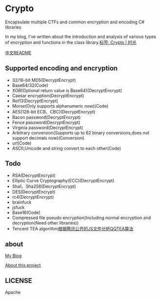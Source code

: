 # Crypto
Encapsulate multiple CTFs and common encryption and encoding C# libraries

In my blog, I've written about the introduction and analysis of various types of encryption and functions in the class library.[标签: Crypto | 时光](https://willv.cn/tags/Crypto/)

[中文README](https://github.com/WWILLV/Crypto/blob/master/README.md)

## Supported encoding and encryption
- 32/16-bit MD5(DecryptEncrypt)
- Base64/32(Code)
- XOR(Optional return value is Base64)(DecryptEncrypt)
- Caesar encryption(DecryptEncrypt)
- Rot13(DecryptEncrypt)
- Morse(Only supports alphanumeric now)(Code)
- AES(128-bit ECB、CBC)(DecryptEncrypt)
- Bacon password(DecryptEncrypt)
- Fence password(DecryptEncrypt)
- Virginia password(DecryptEncrypt)
- Arbitrary conversion(Supports up to 62 binary conversions,does not support decimals now)(Conversion)
- url(Code)
- ASCII,Unicode and string convert to each other(Code)

## Todo
- RSA(DecryptEncrypt)
- Elliptic Curve Cryptography(ECC)(DecryptEncrypt)
- Sha1、Sha256(DecryptEncrypt)
- DES(DecryptEncrypt)
- rc4(DecryptEncrypt)
- brainfuck
- jsfuck
- Base16(Code)
- Compressed file pseudo encryption(Including normal encryption and decryption(Need other libraries))
- Tencent TEA algorithm[根据腾讯公开的JS文件分析QQTEA算法](http://blog.csdn.net/gsls200808/article/details/70837455)

## about
[My Blog](https://willv.cn)

[About this project](https://willv.cn/projects/Crypto)

## LICENSE
Apache